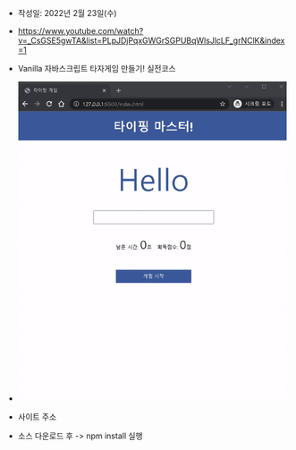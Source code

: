 - 작성일: 2022년 2월 23일(수)

- https://www.youtube.com/watch?v=_CsGSE5gwTA&list=PLpJDjPqxGWGrSGPUBqWlsJlcLF_grNClK&index=1

- Vanilla 자바스크립트 타자게임 만들기! 실전코스

- ![default](screenshot.gif)

- 사이트 주소

- 소스 다운로드 후 -> npm install 실행
